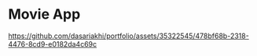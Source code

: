 # Movie App




https://github.com/dasariakhi/portfolio/assets/35322545/478bf68b-2318-4476-8cd9-e0182da4c69c


